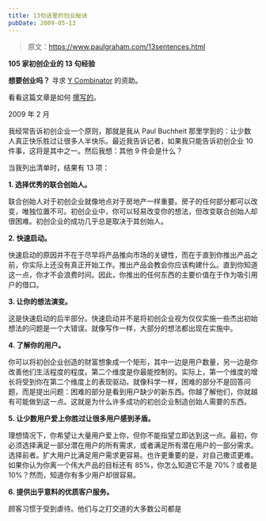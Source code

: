 ```yaml
---
title: 13句话里的创业秘诀
pubDate: 2009-05-13
---
```


> 原文：https://www.paulgraham.com/13sentences.html 

            
**105 家初创企业的 13 句经验**

**想要创业吗？** 寻求 [Y Combinator](http://ycombinator.com/apply.html) 的资助。

看看这篇文章是如何 [撰写的](https://code.stypi.com/hacks/13sentences?doomed=true)。

2009 年 2 月

我经常告诉初创企业一个原则，那就是我从 Paul Buchheit 那里学到的：让少数人真正快乐胜过让很多人半快乐。最近我告诉记者，如果我只能告诉初创企业 10 件事，这将是其中之一。然后我想：其他 9 件会是什么？

当我列出清单时，结果有 13 项：

**1\. 选择优秀的联合创始人。**

联合创始人对于初创企业就像地点对于房地产一样重要。房子的任何部分都可以改变，唯独位置不可。初创企业中，你可以轻易改变你的想法，但改变联合创始人却很困难。初创企业的成功几乎总是取决于其创始人。

**2\. 快速启动。**

快速启动的原因并不在于尽早将产品推向市场的关键性，而在于直到你推出产品之前，你实际上还没有真正开始工作。推出产品会教会你应该构建什么。直到你知道这一点，你才不会浪费时间。因此，你推出的任何东西的主要价值在于作为吸引用户的借口。

**3\. 让你的想法演变。**

这是快速启动的后半部分。快速启动并不是将初创企业视为仅仅实施一些杰出初始想法的问题是一个大错误。就像写作一样，大部分的想法都出现在实施中。

**4\. 了解你的用户。**

你可以将初创企业创造的财富想象成一个矩形，其中一边是用户数量，另一边是你改善他们生活程度的程度。第二个维度是你最能控制的。实际上，第一个维度的增长将受到你在第二个维度上的表现驱动。就像科学一样，困难的部分不是回答问题，而是提出问题：困难的部分是看到用户缺少的新东西。你越了解他们，你就越有可能做到这一点。这就是为什么许多成功的初创企业制造创始人需要的东西。

**5\. 让少数用户爱上你胜过让很多用户感到矛盾。**

理想情况下，你希望让大量用户爱上你，但你不能指望立即达到这一点。最初，你必须选择满足一部分潜在用户的所有需求，或者满足所有潜在用户的一部分需求。选择前者。扩大用户比满足用户需求更容易。也许更重要的是，对自己撒谎更难。如果你认为你离一个伟大产品的目标还有 85%，你怎么知道它不是 70%？或者是 10%？然而，知道你有多少用户却很容易。

**6\. 提供出乎意料的优质客户服务。**

顾客习惯于受到虐待。他们与之打交道的大多数公司都是